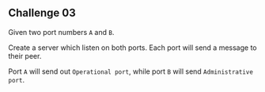 ## Challenge 03

Given two port numbers `A` and `B`.

Create a server which listen on both ports. Each port will send a message to their peer.

Port `A` will send out `Operational port`, while port `B` will send `Administrative port`.